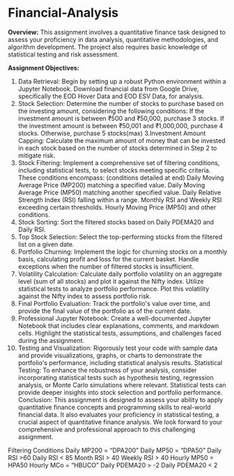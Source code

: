 # Financial-Analysis

**Overview:** This assignment involves a quantitative finance task designed to assess your proficiency in data analysis, quantitative methodologies, and algorithm development. The project also requires basic knowledge of statistical testing and risk assessment.

**Assignment Objectives:**

1. Data Retrieval: Begin by setting up a robust Python environment within a Jupyter Notebook. Download financial data from Google Drive, specifically the EOD Hover Data and EOD ESV Data, for analysis.
2. Stock Selection: Determine the number of stocks to purchase based on the investing amount, considering the following conditions:
If the investment amount is between ₹500 and ₹50,000, purchase 3 stocks.
If the investment amount is between ₹50,001 and ₹1,000,000, purchase 4 stocks.
Otherwise, purchase 5 stocks(max)
3.Investment Amount Capping: Calculate the maximum amount of money that can be invested in each stock based on the number of stocks determined in Step 2 to mitigate risk.
4. Stock Filtering: Implement a comprehensive set of filtering conditions, including statistical tests, to select stocks meeting specific criteria. These conditions encompass: (conditions detailed at end)
Daily Moving Average Price (MP200) matching a specified value.
Daily Moving Average Price (MP50) matching another specified value.
Daily Relative Strength Index (RSI) falling within a range.
Monthly RSI and Weekly RSI exceeding certain thresholds.
Hourly Moving Price (MP50) and other conditions.
5. Stock Sorting: Sort the filtered stocks based on Daily PDEMA20 and Daily RSI.
6. Top Stock Selection: Select the top-performing stocks from the filtered list on a given date.
7. Portfolio Churning: Implement the logic for churning stocks on a monthly basis, calculating profit and loss for the current basket. Handle exceptions when the number of filtered stocks is insufficient.
8. Volatility Calculation: Calculate daily portfolio volatility on an aggregate level (sum of all stocks) and plot it against the Nifty index. Utilize statistical tests to analyze portfolio performance.  Plot this volatility against the Nifty index to assess portfolio risk.
9. Final Portfolio Evaluation: Track the portfolio's value over time, and provide the final value of the portfolio as of the current date.
10. Professional Jupyter Notebook: Create a well-documented Jupyter Notebook that includes clear explanations, comments, and markdown cells. Highlight the statistical tests, assumptions, and challenges faced during the assignment.
11. Testing and Visualization: Rigorously test your code with sample data and provide visualizations, graphs, or charts to demonstrate the portfolio's performance, including statistical analysis results.
Statistical Testing: To enhance the robustness of your analysis, consider incorporating statistical tests such as hypothesis testing, regression analysis, or Monte Carlo simulations where relevant. Statistical tests can provide deeper insights into stock selection and portfolio performance.
Conclusion: This assignment is designed to assess your ability to apply quantitative finance concepts and programming skills to real-world financial data. It also evaluates your proficiency in statistical testing, a crucial aspect of quantitative finance analysis. We look forward to your comprehensive and professional approach to this challenging assignment.

Filtering Conditions
Daily MP200 = “DPA200”
Daily MP50 = “DPA50”
Daily RSI >60
Daily RSI < 85
Month RSI > 40
Weekly RSI > 40
Hourly MP50 = HPA50
Hourly MCo = “HBUCO”
Daily PDEMA20 > -2
Daily PDEMA20 < 2



